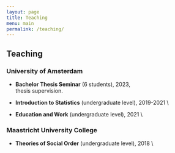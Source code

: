 ```yaml
---
layout: page
title: Teaching
menu: main
permalink: /teaching/
---
```



## Teaching

### University of Amsterdam

- **Bachelor Thesis Seminar** (6 students), 2023, \
thesis supervision.

- **Introduction to Statistics** (undergraduate level), 2019-2021 \

- **Education and Work** (undergraduate level), 2021 \

### Maastricht University College

- **Theories of Social Order** (undergraduate level), 2018 \
